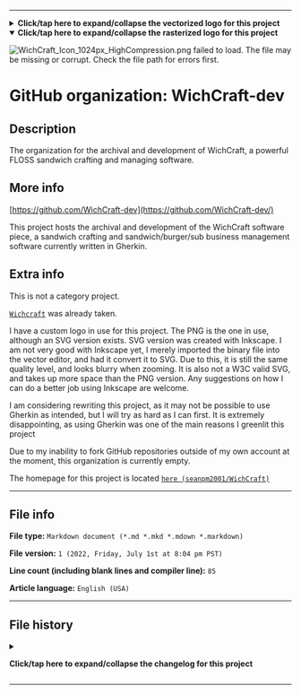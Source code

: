 
***

<details><summary><b lang="en">Click/tap here to expand/collapse the vectorized logo for this project</b></summary>

![WichCraft_Icon_1024px.svg failed to load. The file may be missing or corrupt. Check the file path for errors first.](/AdditionalInfo/2/WichCraft-dev/WichCraft_Icon_1024px.svg)

</details>

<details open><summary><b lang="en">Click/tap here to expand/collapse the rasterized logo for this project</b></summary>

![WichCraft_Icon_1024px_HighCompression.png failed to load. The file may be missing or corrupt. Check the file path for errors first.](/AdditionalInfo/2/WichCraft-dev/WichCraft_Icon_1024px_HighCompression.pngg)

</details>

# GitHub organization: WichCraft-dev

## Description

The organization for the archival and development of WichCraft, a powerful FLOSS sandwich crafting and managing software.

## More info

[https://github.com/WichCraft-dev](https://github.com/WichCraft-dev/)

This project hosts the archival and development of the WichCraft software piece, a sandwich crafting and sandwich/burger/sub business management software currently written in Gherkin.

## Extra info

This is not a category project.

[`Wichcraft`](https://github.com/Wichcraft/) was already taken.

I have a custom logo in use for this project. The PNG is the one in use, although an SVG version exists. SVG version was created with Inkscape. I am not very good with Inkscape yet, I merely imported the binary file into the vector editor, and had it convert it to SVG. Due to this, it is still the same quality level, and looks blurry when zooming. It is also not a W3C valid SVG, and takes up more space than the PNG version. Any suggestions on how I can do a better job using Inkscape are welcome.

I am considering rewriting this project, as it may not be possible to use Gherkin as intended, but I will try as hard as I can first. It is extremely disappointing, as using Gherkin was one of the main reasons I greenlit this project

Due to my inability to fork GitHub repositories outside of my own account at the moment, this organization is currently empty.

The homepage for this project is located [`here (seanpm2001/WichCraft)`](https://github.com/seanpm2001/WichCraft/)

<!--
There is no current home repository for this project.
!-->

***

## File info

**File type:** `Markdown document (*.md *.mkd *.mdown *.markdown)`

**File version:** `1 (2022, Friday, July 1st at 8:04 pm PST)`

**Line count (including blank lines and compiler line):** `85`

**Article language:** `English (USA)`

***

## File history

<details><summary><p lang="en"><b>Click/tap here to expand/collapse the changelog for this project</b></p></summary>

<details><summary><p lang="en"><b>Version 1 (2022, Friday, July 1st at 8:04 pm PST)</b></p></summary>

**This version was made by:** [`@seanpm2001`](https://github.com/seanpm2001/)

> Changes:

- [x] Started the file
- [x] Referenced the organization icon (raster)
- [x] Referenced the organization icon (vector)
- [x] Added the organization description
- [x] Added the `more info` section
- [x] Added the `extra info` section
- [x] Added the `file info` section
- [x] Added the `file history` section
- [ ] No other changes in version 1

</details>

</details>

***
